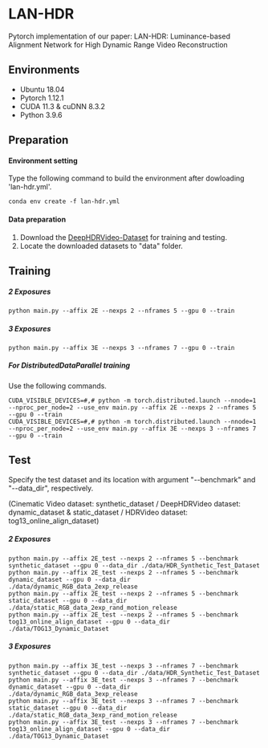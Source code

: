 # LAN-HDR
Pytorch implementation of our paper: LAN-HDR: Luminance-based Alignment Network for High Dynamic Range Video Reconstruction 

## Environments
- Ubuntu 18.04
- Pytorch 1.12.1
- CUDA 11.3 & cuDNN 8.3.2
- Python 3.9.6

## Preparation
#### Environment setting
Type the following command to build the environment after dowloading 'lan-hdr.yml'.

```
conda env create -f lan-hdr.yml
```
#### Data preparation
1. Download the [DeepHDRVideo-Dataset](https://github.com/guanyingc/DeepHDRVideo-Dataset/) for training and testing.
2. Locate the downloaded datasets to "data" folder.

## Training

##### 2 Exposures
```
python main.py --affix 2E --nexps 2 --nframes 5 --gpu 0 --train
```
##### 3 Exposures
```
python main.py --affix 3E --nexps 3 --nframes 7 --gpu 0 --train
```

##### For DistributedDataParallel training
Use the following commands.
```
CUDA_VISIBLE_DEVICES=#,# python -m torch.distributed.launch --nnode=1 --nproc_per_node=2 --use_env main.py --affix 2E --nexps 2 --nframes 5 --gpu 0 --train
CUDA_VISIBLE_DEVICES=#,# python -m torch.distributed.launch --nnode=1 --nproc_per_node=2 --use_env main.py --affix 3E --nexps 3 --nframes 7 --gpu 0 --train
```


## Test
Specify the test dataset and its location with argument "--benchmark" and "--data_dir", respectively.

(Cinematic Video dataset: synthetic_dataset / DeepHDRVideo dataset: dynamic_dataset & static_dataset / HDRVideo dataset: tog13_online_align_dataset)

##### 2 Exposures
```
python main.py --affix 2E_test --nexps 2 --nframes 5 --benchmark synthetic_dataset --gpu 0 --data_dir ./data/HDR_Synthetic_Test_Dataset
python main.py --affix 2E_test --nexps 2 --nframes 5 --benchmark dynamic_dataset --gpu 0 --data_dir ./data/dynamic_RGB_data_2exp_release
python main.py --affix 2E_test --nexps 2 --nframes 5 --benchmark static_dataset --gpu 0 --data_dir ./data/static_RGB_data_2exp_rand_motion_release
python main.py --affix 2E_test --nexps 2 --nframes 5 --benchmark tog13_online_align_dataset --gpu 0 --data_dir ./data/TOG13_Dynamic_Dataset
```
##### 3 Exposures
```
python main.py --affix 3E_test --nexps 3 --nframes 7 --benchmark synthetic_dataset --gpu 0 --data_dir ./data/HDR_Synthetic_Test_Dataset
python main.py --affix 3E_test --nexps 3 --nframes 7 --benchmark dynamic_dataset --gpu 0 --data_dir ./data/dynamic_RGB_data_3exp_release
python main.py --affix 3E_test --nexps 3 --nframes 7 --benchmark static_dataset --gpu 0 --data_dir ./data/static_RGB_data_3exp_rand_motion_release
python main.py --affix 3E_test --nexps 3 --nframes 7 --benchmark tog13_online_align_dataset --gpu 0 --data_dir ./data/TOG13_Dynamic_Dataset
```
